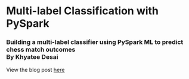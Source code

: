 # Multi-label Classification with PySpark
### Building a multi-label classifier using PySpark ML to predict chess match outcomes<br>By Khyatee Desai
View the blog post [here](https://khyateed.medium.com/machine-learning-with-pyspark-2b00a6b6fbd1?source=friends_link&sk=13ed053b628baa79d243f677d9c0ff40)
